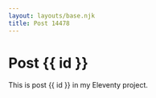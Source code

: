 ```yaml
---
layout: layouts/base.njk
title: Post 14478
---
```


# Post {{ id }}

This is post {{ id }} in my Eleventy project.
